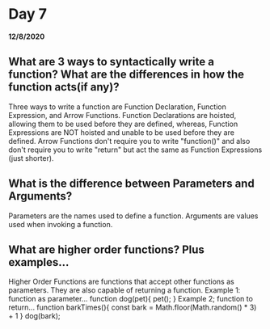 # Day 7
__12/8/2020__

## What are 3 ways to syntactically write a function? What are the differences in how the function acts(if any)?
Three ways to write a function are Function Declaration, Function Expression, and Arrow Functions.
Function Declarations are hoisted, allowing them to be used before they are defined, whereas, Function Expressions are NOT hoisted and unable to be used before they are defined. Arrow Functions don't require you to write "function()" and also don't require you to write "return" but act the same as Function Expressions (just shorter). 

## What is the difference between Parameters and Arguments?
Parameters are the names used to define a function. Arguments are values used when invoking a function.

## What are higher order functions? Plus examples...
Higher Order Functions are functions that accept other functions as parameters. They are also capable of returning a function.
Example 1: function as parameter...
function dog(pet){
pet(); 
}
Example 2; function to return...
function barkTimes(){
const bark = Math.floor(Math.random() * 3) + 1
}
dog(bark);